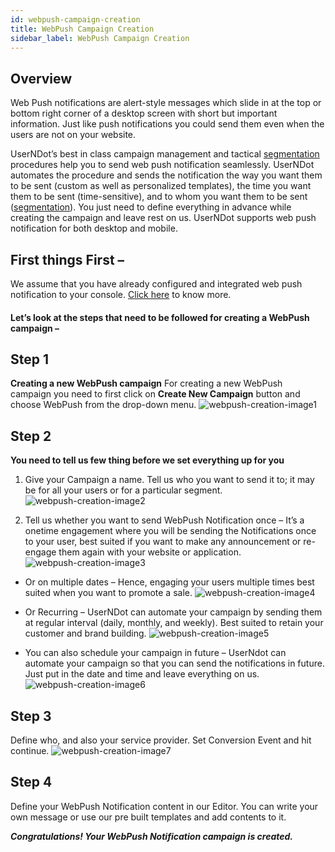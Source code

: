 ```yaml
---
id: webpush-campaign-creation
title: WebPush Campaign Creation
sidebar_label: WebPush Campaign Creation
---
```

## Overview

Web Push notifications are alert-style messages which slide in at the top or bottom right corner of a desktop screen with short but important information. Just like push notifications you could send them even when the users are not on your website.

UserNDot’s best in class campaign management and tactical [segmentation](/d/docs/fundamentals/segments) procedures help you to send web push notification seamlessly. UserNDot automates the procedure and sends the notification the way you want them to be sent (custom as well as personalized templates), the time you want them to be sent (time-sensitive), and to whom you want them to be sent ([segmentation](/d/docs/fundamentals/segments)). You just need to define everything in advance while creating the campaign and leave rest on us. UserNDot supports web push notification for both desktop and mobile.

## First things First –
We assume that you have already configured and integrated web push notification to your console. [Click here](/d/docs/integration/webpushnotification-integration) to know more.

#### Let’s look at the steps that need to be followed for creating a WebPush campaign – 

## Step 1
**Creating a new WebPush campaign**
For creating a new WebPush campaign you need to first click on **Create New Campaign** button and choose WebPush from the drop-down menu.
![webpush-creation-image1](/d/img/WebPushCampaignCreation/WebPush-Campaign-Creation-1.png)

## Step 2 
**You need to tell us few thing before we set everything up for you**
    
1.   Give your Campaign a name. Tell us who you want to send it to; it may be for all your users or for a particular segment.
![webpush-creation-image2](/d/img/WebPushCampaignCreation/WebPush-Campaign-Creation-2.png)

2.  Tell us whether you want to send WebPush Notification once – It’s a onetime engagement where you will be sending the Notifications once to your user, best suited if you want to make any announcement or re-engage them again with your website or application.      
![webpush-creation-image3](/d/img/WebPushCampaignCreation/WebPush-Campaign-Creation-3.png)

* Or on multiple dates – Hence, engaging your users multiple times best suited when you want to promote a sale.
![webpush-creation-image4](/d/img/WebPushCampaignCreation/WebPush-Campaign-Creation-4.png)

* Or Recurring – UserNDot can automate your campaign by sending them at regular interval (daily, monthly, and weekly). Best suited to retain your customer and brand building.
![webpush-creation-image5](/d/img/WebPushCampaignCreation/WebPush-Campaign-Creation-5.png)

* You can also schedule your campaign in future – UserNdot can automate your campaign so that you can send the notifications in future. Just put in the date and time and leave everything on us.
![webpush-creation-image6](/d/img/WebPushCampaignCreation/WebPush-Campaign-Creation-6.png)

## Step 3 
Define who, and also your service provider. Set Conversion Event and hit continue. 
![webpush-creation-image7](/d/img/WebPushCampaignCreation/WebPush-Campaign-Creation-7.png)

## Step 4 
Define your WebPush Notification content in our Editor. You can write your own message or use our pre built templates and add contents to it.


***Congratulations! Your WebPush Notification campaign is created.***

